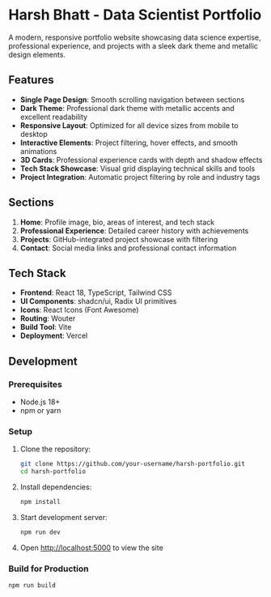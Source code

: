 # Harsh Bhatt - Data Scientist Portfolio

A modern, responsive portfolio website showcasing data science expertise, professional experience, and projects with a sleek dark theme and metallic design elements.

## Features

- **Single Page Design**: Smooth scrolling navigation between sections
- **Dark Theme**: Professional dark theme with metallic accents and excellent readability
- **Responsive Layout**: Optimized for all device sizes from mobile to desktop
- **Interactive Elements**: Project filtering, hover effects, and smooth animations
- **3D Cards**: Professional experience cards with depth and shadow effects
- **Tech Stack Showcase**: Visual grid displaying technical skills and tools
- **Project Integration**: Automatic project filtering by role and industry tags

## Sections

1. **Home**: Profile image, bio, areas of interest, and tech stack
2. **Professional Experience**: Detailed career history with achievements
3. **Projects**: GitHub-integrated project showcase with filtering
4. **Contact**: Social media links and professional contact information

## Tech Stack

- **Frontend**: React 18, TypeScript, Tailwind CSS
- **UI Components**: shadcn/ui, Radix UI primitives
- **Icons**: React Icons (Font Awesome)
- **Routing**: Wouter
- **Build Tool**: Vite
- **Deployment**: Vercel

## Development

### Prerequisites
- Node.js 18+ 
- npm or yarn

### Setup
1. Clone the repository:
   ```bash
   git clone https://github.com/your-username/harsh-portfolio.git
   cd harsh-portfolio
   ```

2. Install dependencies:
   ```bash
   npm install
   ```

3. Start development server:
   ```bash
   npm run dev
   ```

4. Open [http://localhost:5000](http://localhost:5000) to view the site

### Build for Production
```bash
npm run build

